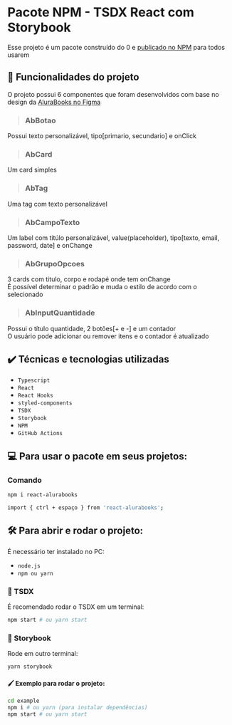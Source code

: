 # Pacote NPM - TSDX React com Storybook

Esse projeto é um pacote construído do 0 e <a href="https://www.npmjs.com/package/react-alurabooks">publicado no NPM</a> para todos usarem

## 🔨 Funcionalidades do projeto

O projeto possui 6 componentes que foram desenvolvidos com base no design da <a href="https://www.figma.com/file/dkGogcES2G1lwH8hwrF3E6/React%3A-Alura-Books?node-id=0%3A1">AluraBooks no Figma</a>  

>### AbBotao
Possui texto personalizável, tipo[primario, secundario] e onClick

>### AbCard
Um card simples

>### AbTag
Uma tag com texto personalizável

>### AbCampoTexto
Um label com titúlo personalizável, value(placeholder), tipo[texto, email, password, date] e onChange

>### AbGrupoOpcoes
3 cards com titulo, corpo e rodapé onde tem onChange  
É possível determinar o padrão e muda o estilo de acordo com o selecionado

>### AbInputQuantidade
Possui o título quantidade, 2 botões[+ e -] e um contador  
O usuário pode adicionar ou remover itens e o contador é atualizado

## ✔️ Técnicas e tecnologias utilizadas

- `Typescript`
- `React`
- `React Hooks`
- `styled-components`
- `TSDX`
- `Storybook`
- `NPM`
- `GitHub Actions`

## 💻 Para usar o pacote em seus projetos:

### Comando
```bash
npm i react-alurabooks
```

```bash
import { ctrl + espaço } from 'react-alurabooks';
```

## 🛠️ Para abrir e rodar o projeto:

É necessário ter instalado no PC:
- `node.js`
- `npm ou yarn`

### 👾 TSDX

É recomendado rodar o TSDX em um terminal:

```bash
npm start # ou yarn start
```

### 📖 Storybook

Rode em outro terminal:

```bash
yarn storybook
```

#### 🖌️ Exemplo para rodar o projeto:

```bash
cd example
npm i # ou yarn (para instalar dependências)
npm start # ou yarn start
```